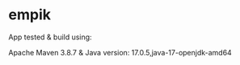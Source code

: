 # empik

App tested & build using:

Apache Maven 3.8.7 & Java version: 17.0.5,java-17-openjdk-amd64
